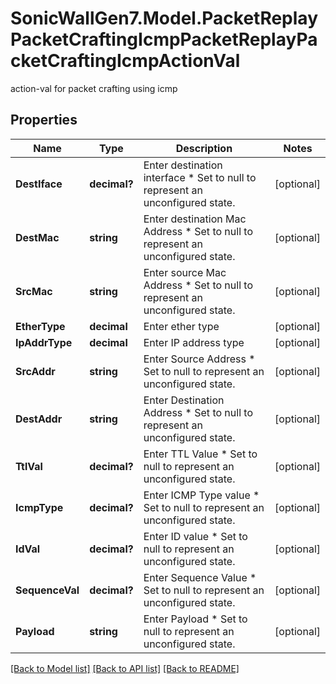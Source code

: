 # SonicWallGen7.Model.PacketReplayPacketCraftingIcmpPacketReplayPacketCraftingIcmpActionVal
action-val for packet crafting using icmp

## Properties

Name | Type | Description | Notes
------------ | ------------- | ------------- | -------------
**DestIface** | **decimal?** | Enter destination interface * Set to null to represent an unconfigured state. | [optional] 
**DestMac** | **string** | Enter destination Mac Address * Set to null to represent an unconfigured state. | [optional] 
**SrcMac** | **string** | Enter source Mac Address * Set to null to represent an unconfigured state. | [optional] 
**EtherType** | **decimal** | Enter ether type | [optional] 
**IpAddrType** | **decimal** | Enter IP address type | [optional] 
**SrcAddr** | **string** | Enter Source Address * Set to null to represent an unconfigured state. | [optional] 
**DestAddr** | **string** | Enter Destination Address * Set to null to represent an unconfigured state. | [optional] 
**TtlVal** | **decimal?** | Enter TTL Value * Set to null to represent an unconfigured state. | [optional] 
**IcmpType** | **decimal?** | Enter ICMP Type value * Set to null to represent an unconfigured state. | [optional] 
**IdVal** | **decimal?** | Enter ID value * Set to null to represent an unconfigured state. | [optional] 
**SequenceVal** | **decimal?** | Enter Sequence Value * Set to null to represent an unconfigured state. | [optional] 
**Payload** | **string** | Enter Payload * Set to null to represent an unconfigured state. | [optional] 

[[Back to Model list]](../README.md#documentation-for-models) [[Back to API list]](../README.md#documentation-for-api-endpoints) [[Back to README]](../README.md)

